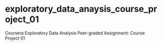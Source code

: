 # exploratory_data_anaysis_course_project_01
Coursera Exploratory Data Analysis Peer-graded Assignment: Course Project 01
